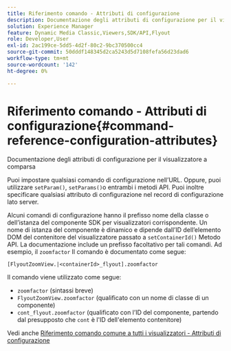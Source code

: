 ```yaml
---
title: Riferimento comando - Attributi di configurazione
description: Documentazione degli attributi di configurazione per il visualizzatore a comparsa
solution: Experience Manager
feature: Dynamic Media Classic,Viewers,SDK/API,Flyout
role: Developer,User
exl-id: 2ac199ce-5dd5-4d2f-80c2-9bc370500cc4
source-git-commit: 50dddf148345d2ca5243d5d7108fefa56d23dad6
workflow-type: tm+mt
source-wordcount: '142'
ht-degree: 0%

---
```


# Riferimento comando - Attributi di configurazione{#command-reference-configuration-attributes}

Documentazione degli attributi di configurazione per il visualizzatore a comparsa

Puoi impostare qualsiasi comando di configurazione nell’URL. Oppure, puoi utilizzare `setParam()`, `setParams()`o entrambi i metodi API. Puoi inoltre specificare qualsiasi attributo di configurazione nel record di configurazione lato server.

Alcuni comandi di configurazione hanno il prefisso nome della classe o dell’istanza del componente SDK per visualizzatori corrispondente. Un nome di istanza del componente è dinamico e dipende dall’ID dell’elemento DOM del contenitore del visualizzatore passato a `setContainerId()` Metodo API. La documentazione include un prefisso facoltativo per tali comandi. Ad esempio, il `zoomfactor` Il comando è documentato come segue:

`[FlyoutZoomView.|<containerId>_flyout].zoomfactor`

Il comando viene utilizzato come segue:

* `zoomfactor` (sintassi breve)
* `FlyoutZoomView.zoomfactor` (qualificato con un nome di classe di un componente)
* `cont_flyout.zoomfactor` (qualificato con l’ID del componente, partendo dal presupposto che `cont` è l&#39;ID dell&#39;elemento contenitore)

Vedi anche [Riferimento comando comune a tutti i visualizzatori - Attributi di configurazione](../../../r-html5-viewer-20-cmdref-configattrib/r-html5-viewer-20-cmdref-configattrib.md#concept-850e0f2c49b949deb7cfbfd330d329bd)
